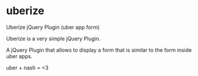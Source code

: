 uberize
=======

Uberize jQuery Plugin (uber app form)

Uberize is a very simple jQuery Plugin.

A jQuery Plugin that allows to display a form that is similar to the form inside uber apps.

uber + nash = <3
